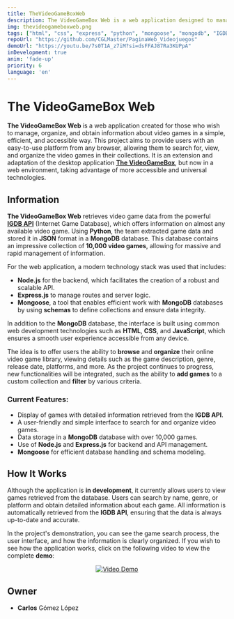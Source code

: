 ```yaml
---
title: TheVideoGameBoxWeb
description: The VideoGameBox Web is a web application designed to manage and organize large collections of video games, allowing users to obtain detailed information and manage their games efficiently through a platform accessible from any browser.
img: thevideogameboxweb.png
tags: ["html", "css", "express", "python", "mongoose", "mongodb", "IGDB", "code"]
repoUrl: "https://github.com/CGLMaster/PaginaWeb_Videojuegos"
demoUrl: "https://youtu.be/7s0T1A_z7iM?si=dsFFAJ87Ra3KUPpA"
inDevelopment: true
anim: 'fade-up'
priority: 6
language: 'en'
---
```


# The VideoGameBox Web

**The VideoGameBox Web** is a web application created for those who wish to manage, organize, and obtain information about video games in a simple, efficient, and accessible way. This project aims to provide users with an easy-to-use platform from any browser, allowing them to search for, view, and organize the video games in their collections. It is an extension and adaptation of the desktop application **[The VideoGameBox](https://github.com/CGLMaster/TheVideoGameBox)**, but now in a web environment, taking advantage of more accessible and universal technologies.

## Information

**The VideoGameBox Web** retrieves video game data from the powerful **[IGDB API](https://api-docs.igdb.com/#examples)** (Internet Game Database), which offers information on almost any available video game. Using **Python**, the team extracted game data and stored it in **JSON** format in a **MongoDB** database. This database contains an impressive collection of **10,000 video games**, allowing for massive and rapid management of information.

For the web application, a modern technology stack was used that includes:

- **Node.js** for the backend, which facilitates the creation of a robust and scalable API.
- **Express.js** to manage routes and server logic.
- **Mongoose**, a tool that enables efficient work with **MongoDB** databases by using **schemas** to define collections and ensure data integrity.

In addition to the **MongoDB** database, the interface is built using common web development technologies such as **HTML**, **CSS**, and **JavaScript**, which ensures a smooth user experience accessible from any device.

The idea is to offer users the ability to **browse** and **organize** their online video game library, viewing details such as the game description, genre, release date, platforms, and more. As the project continues to progress, new functionalities will be integrated, such as the ability to **add games** to a custom collection and **filter** by various criteria.

### Current Features:
- Display of games with detailed information retrieved from the **IGDB API**.
- A user-friendly and simple interface to search for and organize video games.
- Data storage in a **MongoDB** database with over 10,000 games.
- Use of **Node.js** and **Express.js** for backend and API management.
- **Mongoose** for efficient database handling and schema modeling.

## How It Works

Although the application is **in development**, it currently allows users to view games retrieved from the database. Users can search by name, genre, or platform and obtain detailed information about each game. All information is automatically retrieved from the **IGDB API**, ensuring that the data is always up-to-date and accurate.

In the project's demonstration, you can see the game search process, the user interface, and how the information is clearly organized. If you wish to see how the application works, click on the following video to view the complete **demo**:

<p align="center">
  <a href="https://www.youtube.com/watch?v=7s0T1A_z7iM" target='_blank' rel='noopener noreferrer'>
    <img src="https://img.youtube.com/vi/7s0T1A_z7iM/0.jpg" alt="Video Demo">
  </a>
</p>

## Owner

- **Carlos** Gómez López
